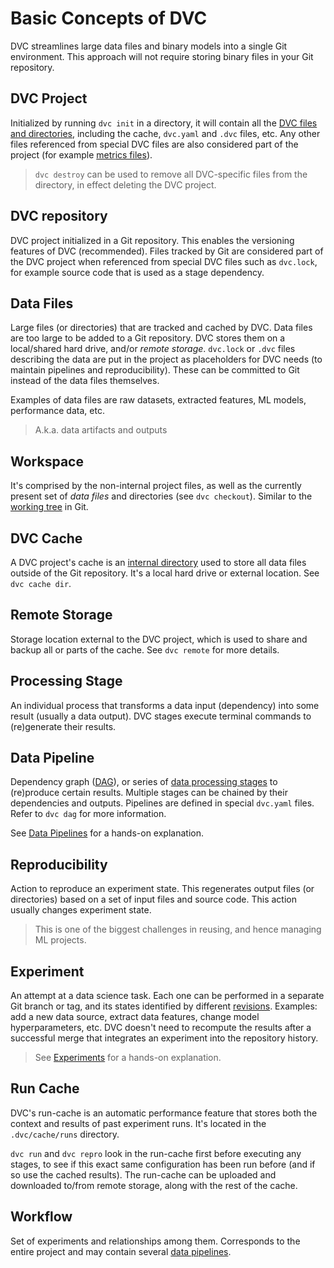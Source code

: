 # Basic Concepts of DVC

DVC streamlines large data files and binary models into a single Git
environment. This approach will not require storing binary files in your Git
repository.

## DVC Project

Initialized by running `dvc init` in a directory, it will contain all the
[DVC files and directories](/doc/user-guide/dvc-files-and-directories),
including the <abbr>cache</abbr>, `dvc.yaml` and `.dvc` files, etc. Any other
files referenced from special DVC files are also considered part of the project
(for example [metrics files](/doc/command-reference/metrics)).

> `dvc destroy` can be used to remove all DVC-specific files from the directory,
> in effect deleting the DVC project.

## DVC repository

<abbr>DVC project</abbr> initialized in a Git repository. This enables the
versioning features of DVC (recommended). Files tracked by Git are considered
part of the DVC project when referenced from special DVC files such as
`dvc.lock`, for example source code that is used as a stage
<abbr>dependency</abbr>.

## Data Files

Large files (or directories) that are tracked and <abbr>cached</abbr> by DVC.
Data files are too large to be added to a Git repository. DVC stores them on a
local/shared hard drive, and/or _remote storage_. `dvc.lock` or `.dvc` files
describing the data are put in the <abbr>project</abbr> as placeholders for DVC
needs (to maintain pipelines and reproducibility). These can be committed to Git
instead of the data files themselves.

Examples of data files are raw datasets, extracted features, ML models,
performance data, etc.

> A.k.a. <abbr>data artifacts</abbr> and <abbr>outputs</abbr>

## Workspace

It's comprised by the non-internal <abbr>project</abbr> files, as well as the
currently present set of _data files_ and directories (see `dvc checkout`).
Similar to the
[working tree](https://git-scm.com/docs/gitglossary#def_working_tree) in Git.

## DVC Cache

A DVC project's <abbr>cache</abbr> is an
[internal directory](/doc/user-guide/dvc-files-and-directories#structure-of-cache-directory)
used to store all data files outside of the Git repository. It's a local hard
drive or external location. See `dvc cache dir`.

## Remote Storage

Storage location external to the DVC project, which is used to share and backup
all or parts of the <abbr>cache</abbr>. See `dvc remote` for more details.

## Processing Stage

An individual process that transforms a data input (<abbr>dependency</abbr>)
into some result (usually a data <abbr>output</abbr>). DVC stages execute
terminal commands to (re)generate their results.

## Data Pipeline

Dependency graph ([DAG](https://en.wikipedia.org/wiki/Directed_acyclic_graph)),
or series of [data processing stages](#stage) to (re)produce certain results.
Multiple stages can be chained by their dependencies and outputs. Pipelines are
defined in special `dvc.yaml` files. Refer to `dvc dag` for more information.

See [Data Pipelines](/doc/start/data-pipelines) for a hands-on explanation.

## Reproducibility

Action to reproduce an experiment state. This regenerates output files (or
directories) based on a set of input files and source code. This action usually
changes experiment state.

> This is one of the biggest challenges in reusing, and hence managing ML
> projects.

## Experiment

An attempt at a data science task. Each one can be performed in a separate Git
branch or tag, and its states identified by different
[revisions](https://git-scm.com/docs/revisions). Examples: add a new data
source, extract data features, change model hyperparameters, etc. DVC doesn't
need to recompute the results after a successful merge that integrates an
experiment into the <abbr>repository</abbr> history.

> See [Experiments](/doc/start/experiments) for a hands-on explanation.

## Run Cache

DVC's run-cache is an automatic performance feature that stores both the context
and results of past experiment runs. It's located in the `.dvc/cache/runs`
directory.

`dvc run` and `dvc repro` look in the run-cache first before executing any
stages, to see if this exact same configuration has been run before (and if so
use the cached results). The run-cache can be uploaded and downloaded to/from
remote storage, along with the rest of the <abbr>cache</abbr>.

## Workflow

Set of experiments and relationships among them. Corresponds to the entire
<abbr>project</abbr> and may contain several [data pipelines](#data-pipelines).
